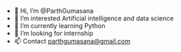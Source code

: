 - 👋 Hi, I’m @ParthGumasana
- 👀 I’m interested Artificial intelligence and data science
- 🌱 I’m currently learning Python
- 💞️ I’m looking for internship
- 📫 Contact parthgumasana@gmail.com

<!---
ParthGumasana/ParthGumasana is a ✨ special ✨ repository because its `README.md` (this file) appears on your GitHub profile.
You can click the Preview link to take a look at your changes.
--->
